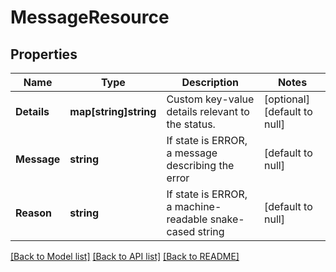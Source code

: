 # MessageResource

## Properties
Name | Type | Description | Notes
------------ | ------------- | ------------- | -------------
**Details** | **map[string]string** | Custom key-value details relevant to the status. | [optional] [default to null]
**Message** | **string** | If state is ERROR, a message describing the error | [default to null]
**Reason** | **string** | If state is ERROR, a machine-readable snake-cased string | [default to null]

[[Back to Model list]](../README.md#documentation-for-models) [[Back to API list]](../README.md#documentation-for-api-endpoints) [[Back to README]](../README.md)


